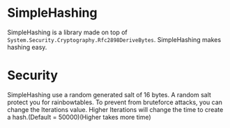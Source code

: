 # SimpleHashing
SimpleHashing is a library made on top of `System.Security.Cryptography.Rfc2898DeriveBytes`.
SimpleHashing makes hashing easy.

# Security
SimpleHashing use a random generated salt of 16 bytes.
A random salt protect you for rainbowtables.
To prevent from bruteforce attacks, you can change the Iterations value.
Higher Iterations will change the time to create a hash.(Default = 50000)(Higher takes more time)

